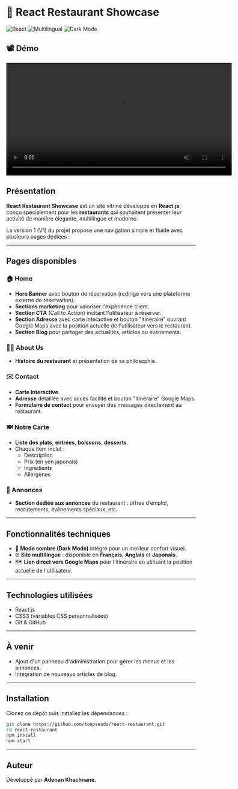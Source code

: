 # 🍣 React Restaurant Showcase

![React](https://img.shields.io/badge/Built%20with-React-61DAFB.svg?logo=react&logoColor=white)
![Multilingual](https://img.shields.io/badge/Multilingual-FR%20%7C%20EN%20%7C%20JA-4caf50)
![Dark Mode](https://img.shields.io/badge/Dark%20Mode-Enabled-000000)


## 📽️ Démo
<video src="https://github.com/user-attachments/assets/b974673c-37ed-436c-8b12-2743e14c6888" controls width="600">
  Your browser does not support the video tag.
</video>


## Présentation

**React Restaurant Showcase** est un site vitrine développé en **React.js**, conçu spécialement pour les **restaurants** qui souhaitent présenter leur activité de manière élégante, multilingue et moderne.

La version 1 (V1) du projet propose une navigation simple et fluide avec plusieurs pages dédiées :

---

## Pages disponibles

### 🏠 Home
- **Hero Banner** avec bouton de réservation (redirige vers une plateforme externe de réservation).
- **Sections marketing** pour valoriser l'expérience client.
- **Section CTA** (Call to Action) incitant l'utilisateur à réserver.
- **Section Adresse** avec carte interactive et bouton "Itinéraire" ouvrant Google Maps avec la position actuelle de l'utilisateur vers le restaurant.
- **Section Blog** pour partager des actualités, articles ou événements.

### 🧑‍🍳 About Us
- **Histoire du restaurant** et présentation de sa philosophie.

### ✉️ Contact
- **Carte interactive**.
- **Adresse** détaillée avec accès facilité et bouton "Itinéraire" Google Maps.
- **Formulaire de contact** pour envoyer des messages directement au restaurant.

### 🍽 Notre Carte
- **Liste des plats**, **entrées**, **boissons**, **desserts**.
- Chaque item inclut :
  - Description
  - Prix (en yen japonais)
  - Ingrédients
  - Allergènes

### 📢 Annonces
- **Section dédiée aux annonces** du restaurant : offres d’emploi, recrutements, événements spéciaux, etc.

---

## Fonctionnalités techniques

- 🌙 **Mode sombre (Dark Mode)** intégré pour un meilleur confort visuel.
- 🌐 **Site multilingue** : disponible en **Français**, **Anglais** et **Japonais**.
- 🗺 **Lien direct vers Google Maps** pour l'itinéraire en utilisant la position actuelle de l'utilisateur.

---

## Technologies utilisées

- React.js
- CSS3 (variables CSS personnalisées)
- Git & GitHub

---

## À venir
- Ajout d'un panneau d'administration pour gérer les menus et les annonces.
- Intégration de nouveaux articles de blog.

---

## Installation

Clonez ce dépôt puis installez les dépendances :

```bash
git clone https://github.com/tonpseudo/react-restaurant.git
cd react-restaurant
npm install
npm start
```

---

## Auteur

Développé par **Adenan Khachnane**.
